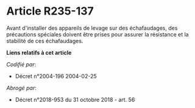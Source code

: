 # Article R235-137

Avant d'installer des appareils de levage sur des échafaudages, des précautions spéciales doivent être prises pour assurer la
résistance et la stabilité de ces échafaudages.

**Liens relatifs à cet article**

_Codifié par_:

  - Décret n°2004-196 2004-02-25

_Abrogé par_:

  - Décret n°2018-953 du 31 octobre 2018 - art. 56
